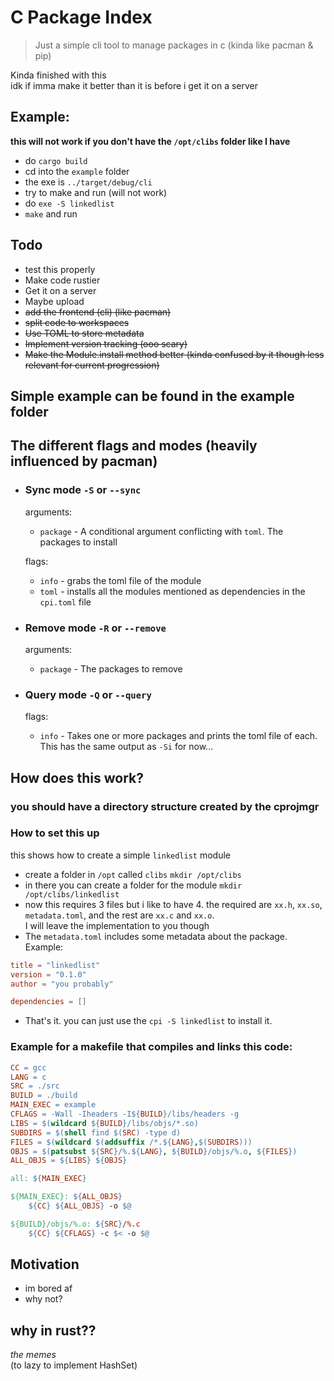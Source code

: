 # C Package Index

> Just a simple cli tool to manage packages in c
> (kinda like pacman & pip)

Kinda finished with this <br>
idk if imma make it better than it is before i get it on a server <br>

## Example:

**this will not work if you don't have the `/opt/clibs` folder like I have**

- do `cargo build`
- cd into the `example` folder
- the exe is `../target/debug/cli`
- try to make and run (will not work)
- do `exe -S linkedlist`
- `make` and run

## Todo
- test this properly
- Make code rustier
- Get it on a server
- Maybe upload
- ~~add the frontend (cli) (like pacman)~~
- ~~split code to workspaces~~
- ~~Use TOML to store metadata~~
- ~~Implement version tracking (ooo scary)~~
- ~~Make the Module.install method better (kinda confused by it though less relevant for current progression)~~

## Simple example can be found in the example folder

## The different flags and modes (heavily influenced by pacman)

- ### Sync mode `-S` or `--sync`
	arguments:
	- `package` -  A conditional argument conflicting with `toml`. The packages to install <br>

	flags:
	- `info` - grabs the toml file of the module
	- `toml` - installs all the modules mentioned as dependencies in the `cpi.toml` file
- ### Remove mode `-R` or `--remove`
	arguments:
	- `package` - The packages to remove
- ### Query mode `-Q` or `--query`
	flags:
	- `info` - Takes one or more packages and prints the toml file of each. This has the same output as `-Si` for now...

## How does this work?
### you should have a directory structure created by the cprojmgr

### How to set this up

this shows how to create a simple `linkedlist` module

- create a folder in `/opt` called `clibs` `mkdir /opt/clibs`
- in there you can create a folder for the module `mkdir /opt/clibs/linkedlist`
- now this requires 3 files but i like to have 4. the required are `xx.h`, `xx.so`, `metadata.toml`, and the rest are `xx.c` and `xx.o`. <br> I will leave the implementation to you though
- The `metadata.toml` includes some metadata about the package. Example:
```toml
title = "linkedlist"
version = "0.1.0"
author = "you probably"

dependencies = []

```
- That's it. you can just use the `cpi -S linkedlist` to install it.


### Example for a makefile that compiles and links this code:
```makefile
CC = gcc
LANG = c
SRC = ./src
BUILD = ./build
MAIN_EXEC = example
CFLAGS = -Wall -Iheaders -I${BUILD}/libs/headers -g
LIBS = $(wildcard ${BUILD}/libs/objs/*.so)
SUBDIRS = $(shell find $(SRC) -type d)
FILES = $(wildcard $(addsuffix /*.${LANG},$(SUBDIRS)))
OBJS = $(patsubst ${SRC}/%.${LANG}, ${BUILD}/objs/%.o, ${FILES})
ALL_OBJS = ${LIBS} ${OBJS}

all: ${MAIN_EXEC}

${MAIN_EXEC}: ${ALL_OBJS}
	${CC} ${ALL_OBJS} -o $@

${BUILD}/objs/%.o: ${SRC}/%.c
	${CC} ${CFLAGS} -c $< -o $@
```


## Motivation
- im bored af
- why not?


## why in rust??
*the memes* <br>
(to lazy to implement HashSet) <br>